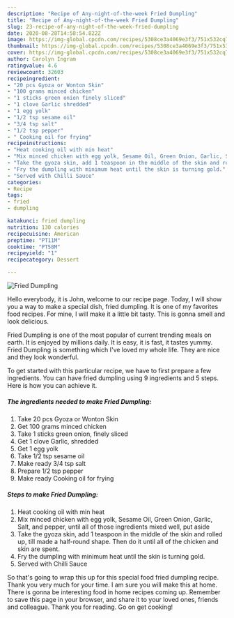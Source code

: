 ```yaml
---
description: "Recipe of Any-night-of-the-week Fried Dumpling"
title: "Recipe of Any-night-of-the-week Fried Dumpling"
slug: 23-recipe-of-any-night-of-the-week-fried-dumpling
date: 2020-08-28T14:58:54.822Z
image: https://img-global.cpcdn.com/recipes/5308ce3a4069e3f3/751x532cq70/fried-dumpling-recipe-main-photo.jpg
thumbnail: https://img-global.cpcdn.com/recipes/5308ce3a4069e3f3/751x532cq70/fried-dumpling-recipe-main-photo.jpg
cover: https://img-global.cpcdn.com/recipes/5308ce3a4069e3f3/751x532cq70/fried-dumpling-recipe-main-photo.jpg
author: Carolyn Ingram
ratingvalue: 4.6
reviewcount: 32603
recipeingredient:
- "20 pcs Gyoza or Wonton Skin"
- "100 grams minced chicken"
- "1 sticks green onion finely sliced"
- "1 clove Garlic shredded"
- "1 egg yolk"
- "1/2 tsp sesame oil"
- "3/4 tsp salt"
- "1/2 tsp pepper"
- " Cooking oil for frying"
recipeinstructions:
- "Heat cooking oil with min heat"
- "Mix minced chicken with egg yolk, Sesame Oil, Green Onion, Garlic, Salt, and pepper, until all of those ingredients mixed well, put aside"
- "Take the gyoza skin, add 1 teaspoon in the middle of the skin and rolled up, till made a half-round shape. Then do it until all of the chicken and skin are spent."
- "Fry the dumpling with minimum heat until the skin is turning gold."
- "Served with Chilli Sauce"
categories:
- Recipe
tags:
- fried
- dumpling

katakunci: fried dumpling 
nutrition: 130 calories
recipecuisine: American
preptime: "PT11M"
cooktime: "PT58M"
recipeyield: "1"
recipecategory: Dessert

---
```



![Fried Dumpling](https://img-global.cpcdn.com/recipes/5308ce3a4069e3f3/751x532cq70/fried-dumpling-recipe-main-photo.jpg)

Hello everybody, it is John, welcome to our recipe page. Today, I will show you a way to make a special dish, fried dumpling. It is one of my favorites food recipes. For mine, I will make it a little bit tasty. This is gonna smell and look delicious.

Fried Dumpling is one of the most popular of current trending meals on earth. It is enjoyed by millions daily. It is easy, it is fast, it tastes yummy. Fried Dumpling is something which I've loved my whole life. They are nice and they look wonderful.




To get started with this particular recipe, we have to first prepare a few ingredients. You can have fried dumpling using 9 ingredients and 5 steps. Here is how you can achieve it.

<!--inarticleads1-->

##### The ingredients needed to make Fried Dumpling:

1. Take 20 pcs Gyoza or Wonton Skin
1. Get 100 grams minced chicken
1. Take 1 sticks green onion, finely sliced
1. Get 1 clove Garlic, shredded
1. Get 1 egg yolk
1. Take 1/2 tsp sesame oil
1. Make ready 3/4 tsp salt
1. Prepare 1/2 tsp pepper
1. Make ready  Cooking oil for frying




<!--inarticleads2-->

##### Steps to make Fried Dumpling:

1. Heat cooking oil with min heat
1. Mix minced chicken with egg yolk, Sesame Oil, Green Onion, Garlic, Salt, and pepper, until all of those ingredients mixed well, put aside
1. Take the gyoza skin, add 1 teaspoon in the middle of the skin and rolled up, till made a half-round shape. Then do it until all of the chicken and skin are spent.
1. Fry the dumpling with minimum heat until the skin is turning gold.
1. Served with Chilli Sauce




So that's going to wrap this up for this special food fried dumpling recipe. Thank you very much for your time. I am sure you will make this at home. There is gonna be interesting food in home recipes coming up. Remember to save this page in your browser, and share it to your loved ones, friends and colleague. Thank you for reading. Go on get cooking!
